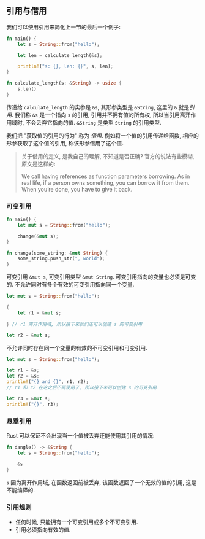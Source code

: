 ## 引用与借用

我们可以使用引用来简化上一节的最后一个例子:

```rust
fn main() {
    let s = String::from("hello");

    let len = calculate_length(&s);

    println!("s: {}, len: {}", s, len);
}

fn calculate_length(s: &String) -> usize {
    s.len()
}
```

传递给 `calculate_length` 的实参是 `&s`, 其形参类型是 `&String`, 这里的 `&` 就是*引用*. 我们称 `&s`
是一个指向 `s` 的引用, 引用并不拥有值的所有权, 所以当引用离开作用域时, 不会丢弃它指向的值. `&String`
是类型 `String` 的引用类型.

我们把 "获取值的引用的行为" 称为 *借用*. 例如将一个值的引用传递给函数, 相应的形参获取了这个值的引用,
称该形参借用了这个值.

> 关于借用的定义, 是我自己的理解, 不知道是否正确? 官方的说法有些模糊, 原文是这样的:
>
> We call having references as function parameters borrowing. As in real life, if a person owns
> something, you can borrow it from them. When you’re done, you have to give it back.


### 可变引用

```rust
fn main() {
    let mut s = String::from("hello");

    change(&mut s);
}

fn change(some_string: &mut String) {
    some_string.push_str(", world");
}
```

可变引用 `&mut s`, 可变引用类型 `&mut String`. 可变引用指向的变量也必须是可变的.
不允许同时有多个有效的可变引用指向同一个变量.

```rust
let mut s = String::from("hello");

{
    let r1 = &mut s;

} // r1 离开作用域, 所以接下来我们还可以创建 s 的可变引用

let r2 = &mut s;
```

不允许同时存在同一个变量的有效的不可变引用和可变引用.

```rust
let mut s = String::from("hello");

let r1 = &s;
let r2 = &s;
println!("{} and {}", r1, r2);
// r1 和 r2 在这之后不再使用了, 所以接下来可以创建 s 的可变引用

let r3 = &mut s;
println!("{}", r3);
```


### 悬垂引用

Rust 可以保证不会出现当一个值被丢弃还能使用其引用的情况:

```rust
fn dangle() -> &String {
    let s = String::from("hello");

    &s
}
```

`s` 因为离开作用域, 在函数返回前被丢弃, 该函数返回了一个无效的值的引用, 这是不能编译的.


### 引用规则

* 任何时候, 只能拥有一个可变引用或多个不可变引用.
* 引用必须指向有效的值.
